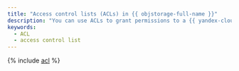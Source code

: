 ```yaml
---
title: "Access control lists (ACLs) in {{ objstorage-full-name }}"
description: "You can use ACLs to grant permissions to a {{ yandex-cloud }} user, service account, user group, or public group. An {{ objstorage-name }} ACL is a list of permissions for each object and bucket that is stored directly in {{ objstorage-name }}."
keywords:
  - ACL
  - access control list
---
```


{% include [acl](../../_includes/storage/security/acl.md) %}